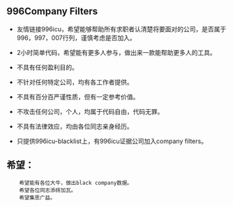 996Company Filters
---
- 友情链接996icu，希望能够帮助所有求职者认清楚将要面对的公司，是否属于996，997，007行列，谨慎考虑是否加入。

- 2小时简单代码，希望能有更多人参与，做出来一款能帮助更多人的工具。

- 不具有任何盈利目的。

- 不针对任何特定公司，均有各工作者提供。

- 不具有百分百严谨性质，但有一定参考价值。

- 不攻击任何公司，个人，均属于代码自由，代码无罪。

- 不具有法律效应，均由各位同志亲身经历。

- 只提供996icu-blacklist上，有996icu证据公司加入company filters。 

希望：
---
        希望能有各位大牛，做出black company数据。
        希望各位同志添砖加瓦。
        希望集思广益。
  